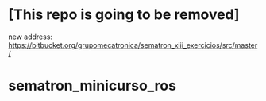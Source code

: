# [This repo is going to be removed]
new address: https://bitbucket.org/grupomecatronica/sematron_xiii_exercicios/src/master/

# sematron_minicurso_ros
